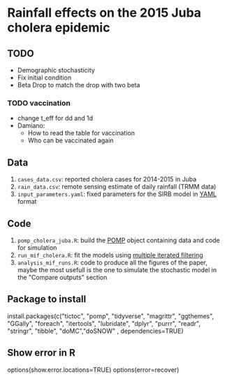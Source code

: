 # Rainfall effects on the 2015 Juba cholera epidemic


## TODO
  - Demographic stochasticity
  - Fix initial condition
  - Beta Drop to match the drop with two beta

### TODO vaccination
  - change t_eff for dd and 1d
  - Damiano:
    - How to read the table for vaccination
    - Who can be vaccinated again


## Data

1. `cases_data.csv`: reported cholera cases for 2014-2015 in Juba
2. `rain_data.csv`: remote sensing estimate of daily rainfall (TRMM data)
3. `input_parameters.yaml`: fixed parameters for the SIRB model in [YAML](http://yaml.org/) format

## Code

1. `pomp_cholera_juba.R`: build the [POMP](https://kingaa.github.io/pomp/) object containing data and code for simulation
2. `run_mif_cholera.R`: fit the models using [multiple iterated filtering](http://www.pnas.org/content/112/3/719)
3. `analysis_mif_runs.R`: code to produce all the figures of the paper, maybe the most usefull is the one to simulate the stochastic model in the "Compare outputs" section


## Package to install

  install.packages(c("tictoc", "pomp", "tidyverse", "magrittr", "ggthemes", "GGally", "foreach", "itertools", "lubridate", "dplyr", "purrr", "readr", "stringr", "tibble", "doMC","doSNOW"  , dependencies=TRUE)

## Show error in R

  options(show.error.locations=TRUE)
  options(error=recover)
